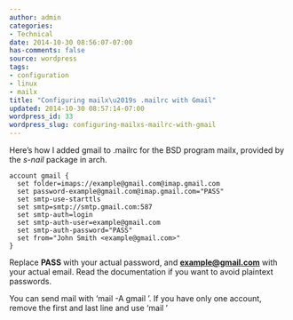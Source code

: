 ```yaml
---
author: admin
categories:
- Technical
date: 2014-10-30 08:56:07-07:00
has-comments: false
source: wordpress
tags:
- configuration
- linux
- mailx
title: "Configuring mailx\u2019s .mailrc with Gmail"
updated: 2014-10-30 08:57:14-07:00
wordpress_id: 33
wordpress_slug: configuring-mailxs-mailrc-with-gmail
---
```

Here’s how I added gmail to .mailrc for the BSD program mailx, provided by the *s-nail* package in arch.

```
account gmail {
  set folder=imaps://example@gmail.com@imap.gmail.com
  set password-example@gmail.com@imap.gmail.com="PASS"
  set smtp-use-starttls
  set smtp=smtp://smtp.gmail.com:587
  set smtp-auth=login
  set smtp-auth-user=example@gmail.com
  set smtp-auth-password="PASS"
  set from="John Smith <example@gmail.com>"
}
```

Replace **PASS** with your actual password, and **example@gmail.com** with your actual email. Read the documentation if you want to avoid plaintext passwords.

You can send mail with ‘mail -A gmail <params>’. If you have only one account, remove the first and last line and use ‘mail <params>’

